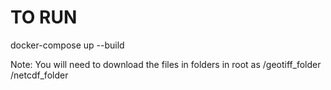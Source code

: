 # TO RUN

docker-compose up --build



Note:
You will need to download the files in folders in root as /geotiff_folder
/netcdf_folder